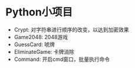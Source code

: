 # Python小项目
* Crypt: 对字符串进行顺序的改变，以达到加密效果
* Game2048: 2048游戏
* GuessCard: 唬牌
* EliminateGame: 卡牌消除
* Command: 开启cmd窗口，批量执行命令
